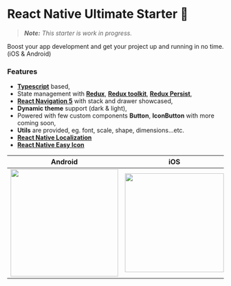 # React Native Ultimate Starter 🎉
>*<b>Note:</b> This starter is work in progress.*

Boost your app development and get your project up and running in no time. (iOS & Android)

### Features



*  <b>[Typescript](https://github.com/microsoft/TypeScript)</b> based,
* State management with <b>[Redux](https://redux.js.org/introduction/getting-started)</b>, <b>[Redux toolkit](https://redux-toolkit.js.org/introduction/quick-start)</b>, <b>[Redux Persist](https://github.com/rt2zz/redux-persist)</b>,
* <b>[React Navigation 5](https://reactnavigation.org/docs/getting-started)</b> with stack and drawer showcased,
* <b>Dynamic theme</b> support (dark & light),
* Powered with few custom components <b>Button</b>, <b>IconButton</b> with more coming soon,
* <b>Utils</b> are provided, eg. font, scale, shape, dimensions...etc.
* <b>[React Native Localization](https://github.com/stefalda/ReactNativeLocalization)</b>
* <b>[React Native Easy Icon](https://github.com/NewBieBR/react-native-easy-icon)</b>


| Android                       | iOS                          |
| ----------------------------- | ----------------------------------- | 
| <img src="https://i.imgur.com/gCw3hZ1.gif" width="250" /> | <img src="https://i.imgur.com/cGFKBjW.gif" width="230" /> | 
